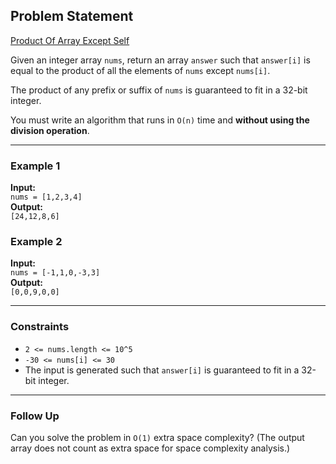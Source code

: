 ## Problem Statement
[Product Of Array Except Self](https://leetcode.com/problems/product-of-array-except-self/description/)

Given an integer array `nums`, return an array `answer` such that `answer[i]` is equal to the product of all the elements of `nums` except `nums[i]`.

The product of any prefix or suffix of `nums` is guaranteed to fit in a 32-bit integer.

You must write an algorithm that runs in `O(n)` time and **without using the division operation**.

---

### Example 1

**Input:**  
`nums = [1,2,3,4]`  
**Output:**  
`[24,12,8,6]`

### Example 2

**Input:**  
`nums = [-1,1,0,-3,3]`  
**Output:**  
`[0,0,9,0,0]`

---

### Constraints

- `2 <= nums.length <= 10^5`
- `-30 <= nums[i] <= 30`
- The input is generated such that `answer[i]` is guaranteed to fit in a 32-bit integer.

---

### Follow Up

Can you solve the problem in `O(1)` extra space complexity? (The output array does not count as extra space for space complexity analysis.)